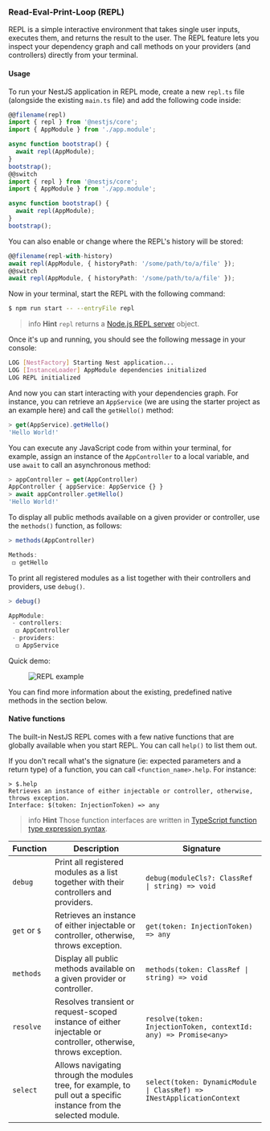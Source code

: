 ### Read-Eval-Print-Loop (REPL)

REPL is a simple interactive environment that takes single user inputs, executes them, and returns the result to the user.
The REPL feature lets you inspect your dependency graph and call methods on your providers (and controllers) directly from your terminal.

#### Usage

To run your NestJS application in REPL mode, create a new `repl.ts` file (alongside the existing `main.ts` file) and add the following code inside:

```typescript
@@filename(repl)
import { repl } from '@nestjs/core';
import { AppModule } from './app.module';

async function bootstrap() {
  await repl(AppModule);
}
bootstrap();
@@switch
import { repl } from '@nestjs/core';
import { AppModule } from './app.module';

async function bootstrap() {
  await repl(AppModule);
}
bootstrap();
```

You can also enable or change where the REPL's history will be stored:

```typescript
@@filename(repl-with-history)
await repl(AppModule, { historyPath: '/some/path/to/a/file' });
@@switch
await repl(AppModule, { historyPath: '/some/path/to/a/file' });
```

Now in your terminal, start the REPL with the following command:

```bash
$ npm run start -- --entryFile repl
```

> info **Hint** `repl` returns a [Node.js REPL server](https://nodejs.org/api/repl.html) object.

Once it's up and running, you should see the following message in your console:

```bash
LOG [NestFactory] Starting Nest application...
LOG [InstanceLoader] AppModule dependencies initialized
LOG REPL initialized
```

And now you can start interacting with your dependencies graph. For instance, you can retrieve an `AppService` (we are using the starter project as an example here) and call the `getHello()` method:

```typescript
> get(AppService).getHello()
'Hello World!'
```

You can execute any JavaScript code from within your terminal, for example, assign an instance of the `AppController` to a local variable, and use `await` to call an asynchronous method:

```typescript
> appController = get(AppController)
AppController { appService: AppService {} }
> await appController.getHello()
'Hello World!'
```

To display all public methods available on a given provider or controller, use the `methods()` function, as follows:

```typescript
> methods(AppController)

Methods:
 ◻ getHello
```

To print all registered modules as a list together with their controllers and providers, use `debug()`.

```typescript
> debug()

AppModule:
 - controllers:
  ◻ AppController
 - providers:
  ◻ AppService
```

Quick demo:

<figure><img src="/assets/repl.gif" alt="REPL example" /></figure>

You can find more information about the existing, predefined native methods in the section below.

#### Native functions

The built-in NestJS REPL comes with a few native functions that are globally available when you start REPL. You can call `help()` to list them out.

If you don't recall what's the signature (ie: expected parameters and a return type) of a function, you can call `<function_name>.help`.
For instance:

```text
> $.help
Retrieves an instance of either injectable or controller, otherwise, throws exception.
Interface: $(token: InjectionToken) => any
```

> info **Hint** Those function interfaces are written in [TypeScript function type expression syntax](https://www.typescriptlang.org/docs/handbook/2/functions.html#function-type-expressions).

| Function     | Description                                                                                                        | Signature                                                             |
| ------------ | ------------------------------------------------------------------------------------------------------------------ | --------------------------------------------------------------------- |
| `debug`      | Print all registered modules as a list together with their controllers and providers.                              | `debug(moduleCls?: ClassRef \| string) => void`                       |
| `get` or `$` | Retrieves an instance of either injectable or controller, otherwise, throws exception.                             | `get(token: InjectionToken) => any`                                   |
| `methods`    | Display all public methods available on a given provider or controller.                                            | `methods(token: ClassRef \| string) => void`                          |
| `resolve`    | Resolves transient or request-scoped instance of either injectable or controller, otherwise, throws exception.     | `resolve(token: InjectionToken, contextId: any) => Promise<any>`      |
| `select`     | Allows navigating through the modules tree, for example, to pull out a specific instance from the selected module. | `select(token: DynamicModule \| ClassRef) => INestApplicationContext` |
